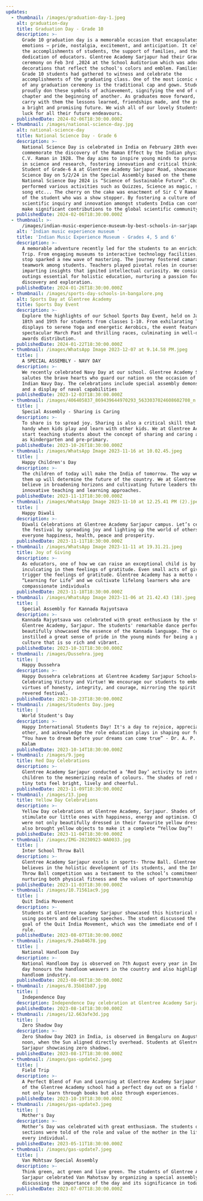 ```yaml
---
updates:
  - thumbnail: /images/graduation-day-1.jpeg
    alt: graduation-day
    title: Graduation Day - Grade 10
    description: >-
      Grade 10 graduation day is a memorable occasion that encapsulates a mix of
      emotions – pride, nostalgia, excitement, and anticipation. It celebrates
      the accomplishments of students, the support of families, and the
      dedication of educators. Glentree Academy Sarjapur had their Graduation
      ceremony on Feb 3rd ,2024 at the School Auditorium which was adorned with
      decorations that reflect the school's colors and emblem. Families of our
      Grade 10 students had gathered to witness and celebrate the
      accomplishments of the graduating class. One of the most iconic elements
      of any graduation ceremony is the traditional cap and gown. Students
      proudly don these symbols of achievement, signifying the end of one
      chapter and the beginning of another. As graduates move forward, they
      carry with them the lessons learned, friendships made, and the promise of
      a bright and promising future. We wish all of our lovely Students Good
      luck for all their future endeavours. 
    publishedDate: 2024-02-06T18:30:00.000Z
  - thumbnail: /images/national-science-day.jpg
    alt: national-science-day
    title: National Science Day - Grade 6
    description: >-
      National Science Day is celebrated in India on February 28th every year to
      commemorate the discovery of the Raman Effect by the Indian physicist Sir
      C.V. Raman in 1928. The day aims to inspire young minds to pursue careers
      in science and research, fostering innovation and critical thinking.
      Student of Grade-6 A at Glentree Academy Sarjapur Road, showcased National
      Science Day on 5/2/24 in the Special Assembly based on the theme of
      National Science Day 2024 is “Science of Sustainable Future”. Children
      performed various activities such as Quizzes, Science as magic, science
      song etc... The cherry on the cake was enactment of Sir C V Raman by one
      of the student who was a show stopper. By fostering a culture of
      scientific inquiry and innovation amongst students India can continue to
      make significant contributions to the global scientific community.
    publishedDate: 2024-02-06T18:30:00.000Z
  - thumbnail: >-
      /images/indian-music-experience-museum-by-best-schools-in-sarjapur-road-1.jpg
    alt: 'Indian music experience museum '
    title: 'Indian Music Experience Museum - Grades 4, 5 and 6'
    description: >-
      A memorable adventure recently led for the students to an enriching Field
      Trip. From engaging museums to interactive technology facilities, every
      stop sparked a new wave of mastering. The journey fostered camaraderie and
      teamwork among students. Teachers played pivotal roles in courses,
      imparting insights that ignited intellectual curiosity. We consider such
      outings essential for holistic education, nurturing a passion for
      discovery and exploration.
    publishedDate: 2024-01-26T18:30:00.000Z
  - thumbnail: /images/sports-day-schools-in-bangalore.png
    alt: Sports Day at Glentree Academy
    title: Sports Day Event
    description: >-
      Explore the highlights of our School Sports Day Event, held on January
      18th and 19th for students from classes 1-10. From exhilarating Taekwondo
      displays to serene Yoga and energetic Aerobics, the event featured a
      spectacular March Past and thrilling races, culminating in well-deserved
      awards distribution.
    publishedDate: 2024-01-22T18:30:00.000Z
  - thumbnail: /images/WhatsApp Image 2023-12-07 at 9.14.58 PM.jpeg
    title: |
      A SPECIAL ASSEMBLY - NAVY DAY
    description: >-
      We recently celebrated Navy Day at our school. Glentree Academy Sarjapur
      salutes the brave hearts who guard our nation on the occasion of the
      Indian Navy Day. The celebrations include special assembly demonstrations
      and a display of naval capabilities
    publishedDate: 2023-12-03T18:30:00.000Z
  - thumbnail: /images/406405837_869439644970293_5633037024608602708_n.jpg
    title: |
      Special Assembly - Sharing is Caring
    description: >-
      To share is to spread joy. Sharing is also a critical skill that comes in
      handy when kids play and learn with other kids. We at Glentree Academy,
      start teaching students about the concept of sharing and caring as early
      as kindergarten and pre-primary.
    publishedDate: 2023-10-26T18:30:00.000Z
  - thumbnail: /images/WhatsApp Image 2023-11-16 at 10.02.45.jpeg
    title: |
      Happy Children's Day
    description: >-
      The children of today will make the India of tomorrow. The way we bring
      them up will determine the future of the country. We at Glentree Academy
      believe in broadening horizons and cultivating future leaders through
      innovative teaching and learning approaches.
    publishedDate: 2023-11-13T18:30:00.000Z
  - thumbnail: /images/WhatsApp Image 2023-11-10 at 12.25.41 PM (2).jpeg
    title: |
      Happy Diwali
    description: >-
      Diwali Celebrations at Glentree Academy Sarjapur campus. Let’s celebrate
      the festival by spreading joy and lighting up the world of others. Wishing
      everyone happiness, health, peace and prosperity.
    publishedDate: 2023-11-11T18:30:00.000Z
  - thumbnail: /images/WhatsApp Image 2023-11-11 at 19.31.21.jpeg
    title: Joy of Giving
    description: >-
      As educators, one of how we can raise an exceptional child is by
      inculcating in them feelings of gratitude. Even small acts of giving can
      trigger the feelings of gratitude. Glentree Academy has a motto of
      “Learning for Life” and we cultivate lifelong learners who are
      compassionate individuals
    publishedDate: 2023-11-18T18:30:00.000Z
  - thumbnail: /images/WhatsApp Image 2023-11-06 at 21.42.43 (18).jpeg
    title: |
      Special Assembly for Kannada Rajyotsava
    description: >-
      Kannada Rajyotsava was celebrated with great enthusiasm by the students of
      Glentree Academy, Sarjapur. The students' remarkable dance performance
      beautifully showcased the essence of the Kannada language. The celebration
      instilled a great sense of pride in the young minds for being a part of a
      culture that is so rich and vibrant.
    publishedDate: 2023-10-31T18:30:00.000Z
  - thumbnail: /images/Dussehra.jpeg
    title: |
      Happy Dussehra
    description: >-
      Happy Dussehra celebrations at Glentree Academy Sarjapur Schools–
      Celebrating Victory and Virtue! We encourage our students to embody the
      virtues of honesty, integrity, and courage, mirroring the spirit of this
      revered festival.
    publishedDate: 2023-10-23T18:30:00.000Z
  - thumbnail: /images/Students Day.jpeg
    title: |
      World Student's Day
    description: >-
      Happy International Students Day! It's a day to rejoice, appreciate each
      other, and acknowledge the role education plays in shaping our future.
      “You have to dream before your dreams can come true” - Dr. A. P. J. Abdul
      Kalam
    publishedDate: 2023-10-14T18:30:00.000Z
  - thumbnail: /images/9.jpeg
    title: Red Day Celebrations
    description: >-
      Glentree Academy Sarjapur conducted a ‘Red Day’ activity to introduce
      children to the mesmerizing realm of colours. The shades of red made our
      tiny tots feel bright, lively and cheerful.
    publishedDate: 2023-11-09T18:30:00.000Z
  - thumbnail: /images/13.jpeg
    title: Yellow Day Celebrations
    description: >-
      Yellow Day celebrations at Glentree Academy, Sarjapur. Shades of yellow
      stimulate our little ones with happiness, energy and optimism. Children
      were not only beautifully dressed in their favourite yellow dresses but
      also brought yellow objects to make it a complete “Yellow Day”!
    publishedDate: 2023-11-04T18:30:00.000Z
  - thumbnail: /images/IMG-20230923-WA0033.jpg
    title: |
      Inter School Throw Ball
    description: >-
      Glentree Academy Sarjapur excels in sports- Throw Ball. Glentree Academy
      believes in the holistic development of its students, and the Inter-School
      Throw Ball competition was a testament to the school’s commitment to
      nurturing both physical fitness and the values of sportsmanship
    publishedDate: 2023-11-03T18:30:00.000Z
  - thumbnail: /images/10.71561ac9.jpg
    title: |
      Quit India Movement
    description: >-
      Students at Glentree academy Sarjapur showcased this historical movement
      using posters and delivering speeches. The student discussed the primary
      goal of the Quit India Movement, which was the immediate end of British
      rule.
    publishedDate: 2023-08-07T18:30:00.000Z
  - thumbnail: /images/9.29a84678.jpg
    title: |
      National Handloom Day
    description: >-
      National Handloom Day is observed on 7th August every year in India. The
      day honours the handloom weavers in the country and also highlights the
      handloom industry.
    publishedDate: 2023-08-06T18:30:00.000Z
  - thumbnail: /images/8.35b81b87.jpg
    title: |
      Independence Day
    description: Independence Day celebration at Glentree Academy Sarjapur School.
    publishedDate: 2023-08-14T18:30:00.000Z
  - thumbnail: /images/12.663afe3d.jpg
    title: |
      Zero Shadow Day
    description: >-
      Zero Shadow Day 2023 in India, is observed in Bengaluru on August 18, at
      noon, when the Sun aligned directly overhead. Students at Glentree Academy
      Sarjapur showcasing zero shadows.
    publishedDate: 2023-08-17T18:30:00.000Z
  - thumbnail: /images/gas-update2.jpeg
    title: |
      Field Trip
    description: >-
      A Perfect Blend of Fun and Learning at Glentree Academy Sarjapur. Students
      of the Glentree Academy school had a perfect day out on a field trip. We
      not only learn through books but also through experiences.
    publishedDate: 2023-10-19T18:30:00.000Z
  - thumbnail: /images/gas-update3.jpeg
    title: |
      Mother's Day
    description: >-
      Mother’s Day was celebrated with great enthusiasm. The students of junior
      sections were told of the role and value of the mother in the life of
      every individual.
    publishedDate: 2023-05-11T18:30:00.000Z
  - thumbnail: /images/gas-update7.jpeg
    title: |
      Van Mohtsav Special Assembly
    description: >-
      Think green, act green and live green. The students of Glentree Academy
      Sarjapur celebrated Van Mahotsav by organizing a special assembly
      discussing the importance of the day and its significance in today’s time
    publishedDate: 2023-07-07T18:30:00.000Z
---
```


